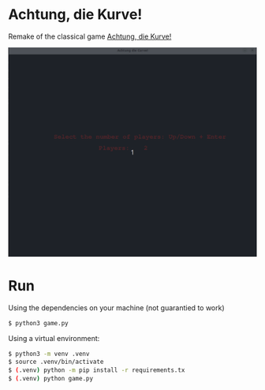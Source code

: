 # Achtung, die Kurve!

Remake of the classical game [Achtung, die Kurve!](https://en.wikipedia.org/wiki/Achtung,_die_Kurve!)

![](./files/achtung_2.gif)

# Run

Using the dependencies on your machine (not guarantied to work)

```bash
$ python3 game.py
```

Using a virtual environment:

```bash
$ python3 -m venv .venv
$ source .venv/bin/activate
$ (.venv) python -m pip install -r requirements.tx
$ (.venv) python game.py
```
